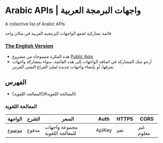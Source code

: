 # Arabic APIs | واجهات البرمجة العربية
A collective list of Arabic APIs

قائمة تشاركية لجمع الواجهات البرمجية العربية في مكان واحد

### [The English Version](ENGLISH.md)

- هذه الفكرة مستوحاه من مشروع [Public Apis](https://github.com/public-apis/public-apis)
- أرجو منك المشاركة في اضافة الواجهات إلى هذه القائمة، سواء بمشاركة واجهات تعرفها، أو بإنشاء واجهات جديدة لملئ الفراغ التقني العربي.


## الفهرس
* [المعالجة اللغوية](#المعالجة اللغوية)

### المعالجة اللغوية
الواجهة | الشرح | السعر | Auth | HTTPS | CORS |
|---|---|---|---|---|---|
| [موضوع](https://ai.mawdoo3.com/) | مدفوع | مجموعة واجهات للمعالجة اللغوية | ApiKey | نعم | غير معلوم |
